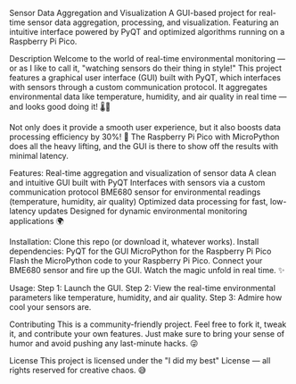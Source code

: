 Sensor Data Aggregation and Visualization
A GUI-based project for real-time sensor data aggregation, processing, and visualization. Featuring an intuitive interface powered by PyQT and optimized algorithms running on a Raspberry Pi Pico.

Description
Welcome to the world of real-time environmental monitoring — or as I like to call it, "watching sensors do their thing in style!" This project features a graphical user interface (GUI) built with PyQT, which interfaces with sensors through a custom communication protocol. It aggregates environmental data like temperature, humidity, and air quality in real time — and looks good doing it! 🌡️💨

Not only does it provide a smooth user experience, but it also boosts data processing efficiency by 30%! 🎉 The Raspberry Pi Pico with MicroPython does all the heavy lifting, and the GUI is there to show off the results with minimal latency.

Features: 
Real-time aggregation and visualization of sensor data
A clean and intuitive GUI built with PyQT
Interfaces with sensors via a custom communication protocol
BME680 sensor for environmental readings (temperature, humidity, air quality)
Optimized data processing for fast, low-latency updates
Designed for dynamic environmental monitoring applications 🌍

Installation: 
Clone this repo (or download it, whatever works).
Install dependencies:
PyQT for the GUI
MicroPython for the Raspberry Pi Pico
Flash the MicroPython code to your Raspberry Pi Pico.
Connect your BME680 sensor and fire up the GUI.
Watch the magic unfold in real time. ✨

Usage: 
Step 1: Launch the GUI.
Step 2: View the real-time environmental parameters like temperature, humidity, and air quality.
Step 3: Admire how cool your sensors are.

Contributing
This is a community-friendly project. Feel free to fork it, tweak it, and contribute your own features. Just make sure to bring your sense of humor and avoid pushing any last-minute hacks. 😜

License
This project is licensed under the "I did my best" License — all rights reserved for creative chaos. 😅

